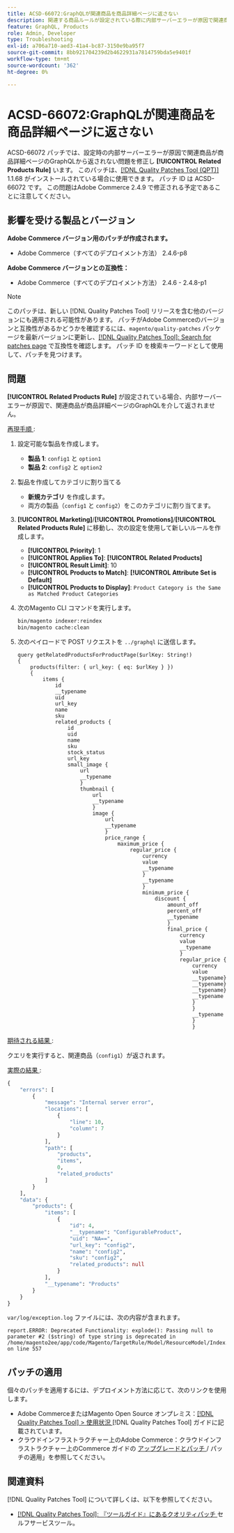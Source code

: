 ```yaml
---
title: ACSD-66072:GraphQLが関連商品を商品詳細ページに返さない
description: 関連する商品ルールが設定されている際に内部サーバーエラーが原因で関連商品が商品詳細ページのGraphQLから返されないAdobe Commerceの問題を修正するため、ACSD-66072 パッチを適用します。
feature: GraphQL, Products
role: Admin, Developer
type: Troubleshooting
exl-id: a706a710-aed3-41a4-bc87-3150e9ba95f7
source-git-commit: 8bb921704239d2b4622931a7814759bda5e9401f
workflow-type: tm+mt
source-wordcount: '362'
ht-degree: 0%

---
```


# ACSD-66072:GraphQLが関連商品を商品詳細ページに返さない

ACSD-66072 パッチでは、設定時の内部サーバーエラーが原因で関連商品が商品詳細ページのGraphQLから返されない問題を修正し **[!UICONTROL Related Products Rule]** います。 このパッチは、[[!DNL Quality Patches Tool (QPT)]](/help/tools/quality-patches-tool/quality-patches-tool-to-self-serve-quality-patches.md) 1.1.68 がインストールされている場合に使用できます。 パッチ ID は ACSD-66072 です。 この問題はAdobe Commerce 2.4.9 で修正される予定であることに注意してください。

## 影響を受ける製品とバージョン

**Adobe Commerce バージョン用のパッチが作成されます。**

* Adobe Commerce（すべてのデプロイメント方法） 2.4.6-p8

**Adobe Commerce バージョンとの互換性：**

* Adobe Commerce（すべてのデプロイメント方法） 2.4.6 - 2.4.8-p1

>[!NOTE]
>
>このパッチは、新しい [!DNL Quality Patches Tool] リリースを含む他のバージョンにも適用される可能性があります。 パッチがAdobe Commerceのバージョンと互換性があるかどうかを確認するには、`magento/quality-patches` パッケージを最新バージョンに更新し、[[!DNL Quality Patches Tool]: Search for patches page](https://experienceleague.adobe.com/tools/commerce-quality-patches/index.html?lang=ja) で互換性を確認します。 パッチ ID を検索キーワードとして使用して、パッチを見つけます。

## 問題

**[!UICONTROL Related Products Rule]** が設定されている場合、内部サーバーエラーが原因で、関連商品が商品詳細ページのGraphQLを介して返されません。

<u> 再現手順 </u>:

1. 設定可能な製品を作成します。
   * **製品 1**: `config1` と `option1`
   * **製品 2**: `config2` と `option2`

1. 製品を作成してカテゴリに割り当てる
   * **新規カテゴリ** を作成します。
   * 両方の製品（`config1` と `config2`）をこのカテゴリに割り当てます。

1. **[!UICONTROL Marketing]**/**[!UICONTROL Promotions]**/**[!UICONTROL Related Products Rule]** に移動し、次の設定を使用して新しいルールを作成します。

   * **[!UICONTROL Priority]**: 1
   * **[!UICONTROL Applies To]**: **[!UICONTROL Related Products]**
   * **[!UICONTROL Result Limit]**: 10
   * **[!UICONTROL Products to Match]**: **[!UICONTROL Attribute Set is Default]**
   * **[!UICONTROL Products to Display]**: `Product Category is the Same as Matched Product Categories`

1. 次のMagento CLI コマンドを実行します。

   ```bash
   bin/magento indexer:reindex
   bin/magento cache:clean
   ```

1. 次のペイロードで POST リクエストを `../graphql` に送信します。

   ```
   query getRelatedProductsForProductPage($urlKey: String!) 
   {
       products(filter: { url_key: { eq: $urlKey } }) 
       {
           items {
               id
               __typename
               uid
               url_key
               name
               sku
               related_products {
                   id
                   uid
                   name
                   sku
                   stock_status
                   url_key
                   small_image {
                       url
                       __typename
                       }
                       thumbnail {
                           url
                           __typename
                           }
                           image {
                               url
                               __typename
                               }
                               price_range {
                                   maximum_price {
                                       regular_price {
                                           currency
                                           value
                                           __typename
                                           }
                                           __typename
                                           }
                                           minimum_price {
                                               discount {
                                                   amount_off
                                                   percent_off
                                                   __typename
                                                   }
                                                   final_price {
                                                       currency
                                                       value
                                                       __typename
                                                       }
                                                       regular_price {
                                                           currency
                                                           value
                                                           __typename}
                                                           __typename}
                                                           __typename}
                                                           __typename
                                                           }
                                                           }
                                                           __typename
                                                           }
                                                           }
   ```

<u> 期待される結果 </u>:

クエリを実行すると、関連商品（`config1`）が返されます。

<u> 実際の結果 </u>:

```graphql
{
    "errors": [
        {
            "message": "Internal server error",
            "locations": [
                {
                    "line": 10,
                    "column": 7
                }
            ],
            "path": [
                "products",
                "items",
                0,
                "related_products"
            ]
        }
    ],
    "data": {
        "products": {
            "items": [
                {
                    "id": 4,
                    "__typename": "ConfigurableProduct",
                    "uid": "NA==",
                    "url_key": "config2",
                    "name": "config2",
                    "sku": "config2",
                    "related_products": null
                }
            ],
            "__typename": "Products"
        }
    }
}
```

`var/log/exception.log` ファイルには、次の内容が含まれます。

```
report.ERROR: Deprecated Functionality: explode(): Passing null to parameter #2 ($string) of type string is deprecated in /home/magento2ee/app/code/Magento/TargetRule/Model/ResourceModel/Index.php on line 557
```

## パッチの適用

個々のパッチを適用するには、デプロイメント方法に応じて、次のリンクを使用します。

* Adobe CommerceまたはMagento Open Source オンプレミス：[[!DNL Quality Patches Tool] > 使用状況 ](/help/tools/quality-patches-tool/usage.md) [!DNL Quality Patches Tool] ガイドに記載されています。
* クラウドインフラストラクチャー上のAdobe Commerce：クラウドインフラストラクチャー上のCommerce ガイドの [ アップグレードとパッチ ](https://experienceleague.adobe.com/docs/commerce-cloud-service/user-guide/develop/upgrade/apply-patches.html?lang=ja)/ パッチの適用」を参照してください。

## 関連資料

[!DNL Quality Patches Tool] について詳しくは、以下を参照してください。

* [[!DNL Quality Patches Tool]: 『ツールガイド』にあるクオリティパッチ ](/help/tools/quality-patches-tool/quality-patches-tool-to-self-serve-quality-patches.md) セルフサービスツール。
